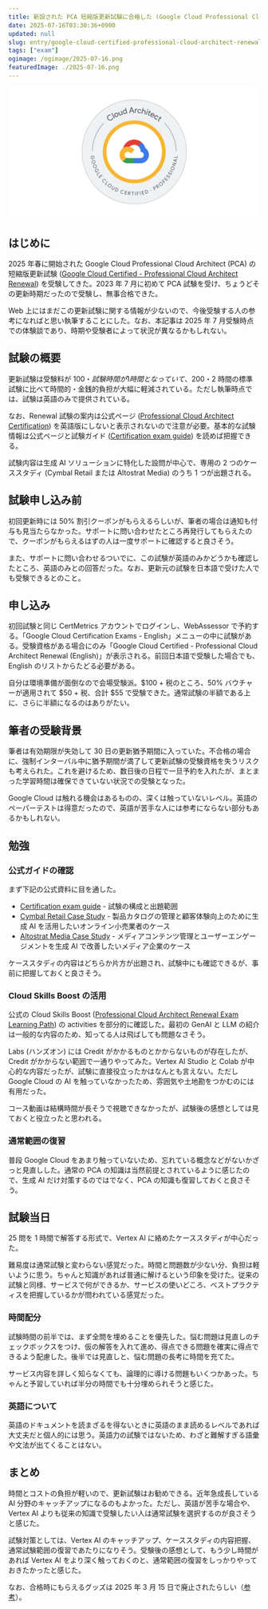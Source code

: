 ```yaml
---
title: 新設された PCA 短縮版更新試験に合格した (Google Cloud Professional Cloud Architect Renewal Exam)
date: 2025-07-16T03:30:36+0900
updated: null
slug: entry/google-cloud-certified-professional-cloud-architect-renewal
tags: ["exam"]
ogimage: /ogimage/2025-07-16.png
featuredImage: ./2025-07-16.png
---
```


![](./2025-07-16.png)

## はじめに

2025 年春に開始された Google Cloud Professional Cloud Architect (PCA) の短縮版更新試験 ([Google Cloud Certified - Professional Cloud Architect Renewal](https://cloud.google.com/learn/certification/cloud-architect?hl=en)) を受験してきた。2023 年 7 月に初めて PCA 試験を受け、ちょうどその更新時期だったので受験し、無事合格できた。

Web 上にはまだこの更新試験に関する情報が少ないので、今後受験する人の参考になればと思い執筆することにした。なお、本記事は 2025 年 7 月受験時点での体験談であり、時期や受験者によって状況が異なるかもしれない。

## 試験の概要

更新試験は受験料が $100・試験時間が 1 時間となっていて、$200・2 時間の標準試験に比べて時間的・金銭的負担が大幅に軽減されている。ただし執筆時点では、試験は英語のみで提供されている。

なお、Renewal 試験の案内は公式ページ ([Professional Cloud Architect Certification](https://cloud.google.com/learn/certification/cloud-architect?hl=en)) を英語版にしないと表示されないので注意が必要。基本的な試験情報は公式ページと試験ガイド ([Certification exam guide](https://services.google.com/fh/files/misc/professional_cloud_architect_renewal_exam_guide_eng.pdf)) を読めば把握できる。

試験内容は生成 AI ソリューションに特化した設問が中心で、専用の 2 つのケーススタディ (Cymbal Retail または Altostrat Media) のうち 1 つが出題される。

## 試験申し込み前

初回更新時には 50% 割引クーポンがもらえるらしいが、筆者の場合は通知も付与も見当たらなかった。サポートに問い合わせたところ再発行してもらえたので、クーポンがもらえるはずの人は一度サポートに確認すると良さそう。

また、サポートに問い合わせるついでに、この試験が英語のみかどうかも確認したところ、英語のみとの回答だった。なお、更新元の試験を日本語で受けた人でも受験できるとのこと。

## 申し込み

初回試験と同じ CertMetrics アカウントでログインし、WebAssessor で予約する。「Google Cloud Certification Exams - English」メニューの中に試験がある。受験資格がある場合にのみ「Google Cloud Certified - Professional Cloud Architect Renewal (English)」が表示される。前回日本語で受験した場合でも、English のリストからたどる必要がある。

自分は環境準備が面倒なので会場受験派。$100 + 税のところ、50% バウチャーが適用されて $50 + 税、合計 $55 で受験できた。通常試験の半額である上に、さらに半額になるのはありがたい。

## 筆者の受験背景

筆者は有効期限が失効して 30 日の更新猶予期間に入っていた。不合格の場合に、強制インターバル中に猶予期間が満了して更新試験の受験資格を失うリスクも考えられた。これを避けるため、数日後の日程で一旦予約を入れたが、まとまった学習時間は確保できていない状況での受験となった。

Google Cloud は触れる機会はあるものの、深くは触っていないレベル。英語のペーパーテストは得意だったので、英語が苦手な人には参考にならない部分もあるかもしれない。

## 勉強

### 公式ガイドの確認

まず下記の公式資料に目を通した。

- [Certification exam guide](https://services.google.com/fh/files/misc/professional_cloud_architect_renewal_exam_guide_eng.pdf) - 試験の構成と出題範囲
- [Cymbal Retail Case Study](https://services.google.com/fh/files/misc/cymbal_retail_case_study_english.pdf) - 製品カタログの管理と顧客体験向上のために生成 AI を活用したいオンライン小売業者のケース
- [Altostrat Media Case Study](https://services.google.com/fh/files/misc/altostrat_media_case_study_english.pdf) - メディアコンテンツ管理とユーザーエンゲージメントを生成 AI で改善したいメディア企業のケース

ケーススタディの内容はどちらか片方が出題され、試験中にも確認できるが、事前に把握しておくと良さそう。

### Cloud Skills Boost の活用

公式の Cloud Skills Boost ([Professional Cloud Architect Renewal Exam Learning Path](https://www.cloudskillsboost.google/paths/1834)) の activities を部分的に確認した。最初の GenAI と LLM の紹介は一般的な内容のため、知ってる人は飛ばしても問題なさそう。

Labs (ハンズオン) には Credit がかかるものとかからないものが存在したが、Credit がかからない範囲で一通りやってみた。Vertex AI Studio と Colab が中心的な内容だったが、試験に直接役立ったかはなんとも言えない。ただし Google Cloud の AI を触っていなかったため、雰囲気や土地勘をつかむのには有用だった。

コース動画は結構時間が長そうで視聴できなかったが、試験後の感想としては見ておくと役立ったと思われる。

### 通常範囲の復習

普段 Google Cloud をあまり触っていないため、忘れている概念などがないかざっと見直しした。通常の PCA の知識は当然前提とされているように感じたので、生成 AI だけ対策するのではでなく、PCA の知識も復習しておくと良さそう。

## 試験当日

25 問を 1 時間で解答する形式で、Vertex AI に絡めたケーススタディが中心だった。

難易度は通常試験と変わらない感覚だった。時間と問題数が少ない分、負担は軽いように思う。ちゃんと知識があれば普通に解けるという印象を受けた。従来の試験と同様、サービスで何ができるか、サービスの使いどころ、ベストプラクティスを把握しているかが問われている感覚だった。

### 時間配分

試験時間の前半では、まず全問を埋めることを優先した。悩む問題は見直しのチェックボックスをつけ、仮の解答を入れて進め、得点できる問題を確実に得点できるよう配慮した。後半では見直しと、悩む問題の長考に時間を充てた。

サービス内容を詳しく知らなくても、論理的に導ける問題もいくつかあった。ちゃんと予習していれば半分の時間でも十分埋められそうと感じた。

### 英語について

英語のドキュメントを読まざるを得ないときに英語のまま読めるレベルであれば大丈夫だと個人的には思う。英語力の試験ではないため、わざと難解すぎる語彙や文法が出てくることはない。

## まとめ

時間とコストの負担が軽いので、更新試験はお勧めできる。近年急成長している AI 分野のキャッチアップになるのもよかった。ただし、英語が苦手な場合や、Vertex AI よりも従来の知識で受験したい人は通常試験を選択するのが良さそうと感じた。

試験対策としては、Vertex AI のキャッチアップ、ケーススタディの内容把握、通常試験範囲の復習であたりになりそう。受験後の感想として、もう少し時間があれば Vertex AI をより深く触っておくのと、通常範囲の復習をしっかりやっておきたかったと感じた。

なお、合格時にもらえるグッズは 2025 年 3 月 15 日で廃止されたらしい（[参考](https://www.reddit.com/r/googlecloud/comments/1jjraet/certification_swag_discontinued/)）。
